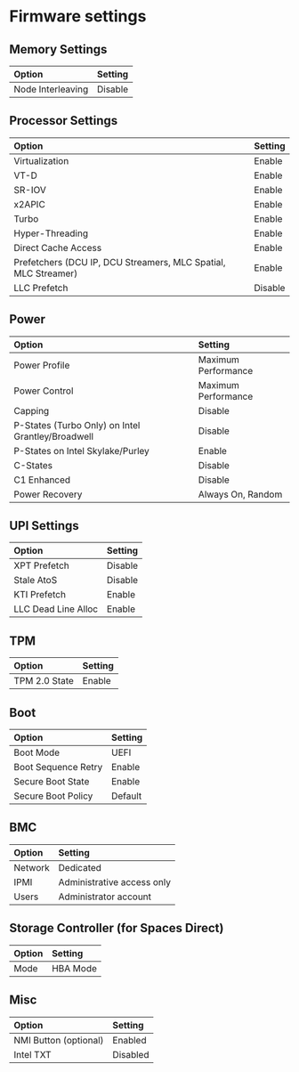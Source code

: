 # Firmware settings

## Memory Settings

| Option | Setting |
|:------|:-------|
| Node Interleaving | Disable |

## Processor Settings

| Option | Setting |
|:------|:-------|
| Virtualization | Enable |
| VT-D | Enable |
| SR-IOV | Enable |
| x2APIC | Enable |
| Turbo | Enable |
| Hyper-Threading | Enable |
| Direct Cache Access | Enable |
| Prefetchers (DCU IP, DCU Streamers, MLC Spatial, MLC Streamer) | Enable |
| LLC Prefetch | Disable |

## Power

| Option | Setting |
|:------|:-------|
| Power Profile | Maximum Performance |
| Power Control | Maximum Performance |
| Capping | Disable |
| P-States (Turbo Only) on Intel Grantley/Broadwell | Disable |
| P-States on Intel Skylake/Purley | Enable |
| C-States | Disable |
| C1 Enhanced | Disable |
| Power Recovery | Always On, Random |

## UPI Settings

| Option | Setting |
|:------|:-------|
| XPT Prefetch | Disable |
| Stale AtoS | Disable |
| KTI Prefetch | Enable |
| LLC Dead Line Alloc | Enable |

## TPM

| Option | Setting |
|:------|:-------|
| TPM 2.0 State | Enable |

## Boot

| Option | Setting |
|:------|:-------|
| Boot Mode | UEFI |
| Boot Sequence Retry | Enable |
| Secure Boot State | Enable |
| Secure Boot Policy | Default |

## BMC

| Option | Setting |
|:------|:-------|
| Network | Dedicated |
| IPMI | Administrative access only |
| Users | Administrator account |

## Storage Controller (for Spaces Direct)

| Option | Setting |
|:------|:-------|
| Mode | HBA Mode |

## Misc

| Option | Setting |
|:------|:-------|
| NMI Button (optional) | Enabled |
| Intel TXT | Disabled |